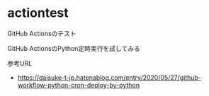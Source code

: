 # actiontest
GitHub Actionsのテスト

GitHub ActionsのPython定時実行を試してみる

参考URL
- https://daisuke-t-jp.hatenablog.com/entry/2020/05/27/github-workflow-python-cron-deploy-by-python
